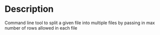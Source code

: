# Description
Command line tool to split a given file into multiple files by passing in max number of rows allowed in each file